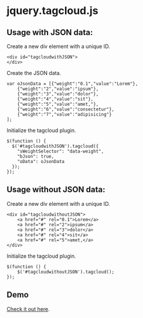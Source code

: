 jquery.tagcloud.js
==================


Usage with JSON data:
-----

Create a new div element with a unique ID.
    
    <div id="tagcloudwithJSON">
    </div>


Create the JSON data.
    
    var oJsonData = [{"weight":"0.1","value":"Lorem"},
        {"weight":"2","value":"ipsum"},
        {"weight":"3","value":"dolor"},
        {"weight":"4","value":"sit"},
        {"weight":"5","value":"amet,"},
        {"weight":"6","value":"consectetur"},
        {"weight":"7","value":"adipisicing"}
    ];


Initialize the tagcloud plugin.

    $(function () {
      $('#tagcloudwithJSON').tagcloud({
        "sWeightSelector": "data-weight",
        "bJson": true,
        "oData": oJsonData
      });
    });


Usage without JSON data:
-----

Create a new div element with a unique ID.
    
    <div id="tagcloudwithoutJSON">
        <a href="#" rel="0.1">Lorem</a>
        <a href="#" rel="2">ipsum</a>
        <a href="#" rel="3">dolor</a>
        <a href="#" rel="4">sit</a>
        <a href="#" rel="5">amet,</a>
    </div>
    
    
Initialize the tagcloud plugin.
    
    $(function () {
        $('#tagcloudwithoutJSON').tagcloud();
    });
      
     
Demo
----
[Check it out here](http://godspeed1715.github.com/jquery.tagcloud.js/ "jquery.tagcloud.js Demo").
